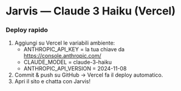 # Jarvis — Claude 3 Haiku (Vercel)
### Deploy rapido
1. Aggiungi su Vercel le variabili ambiente:
   - ANTHROPIC_API_KEY = la tua chiave da https://console.anthropic.com/
   - CLAUDE_MODEL = claude-3-haiku
   - ANTHROPIC_API_VERSION = 2024-11-08
2. Commit & push su GitHub → Vercel fa il deploy automatico.
3. Apri il sito e chatta con Jarvis!
